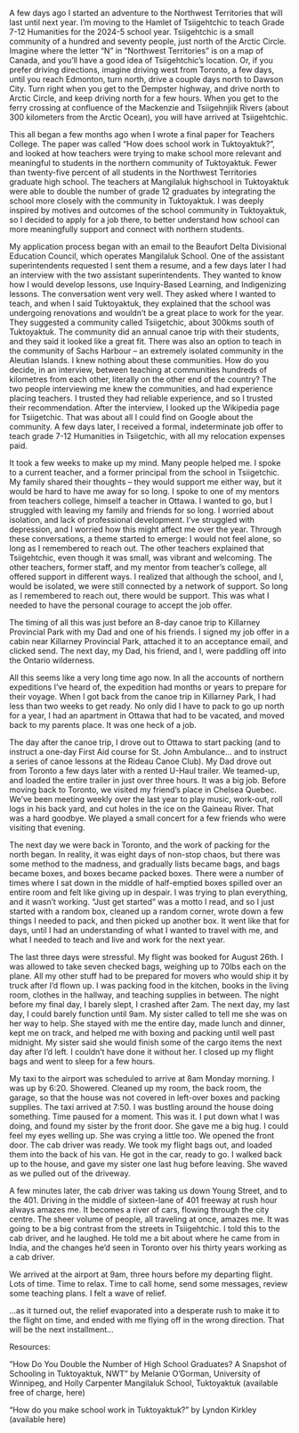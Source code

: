 A few days ago I started an adventure to the Northwest Territories that will last until next year. I’m moving to the Hamlet of Tsiigehtchic to teach Grade 7-12 Humanities for the 2024-5 school year. Tsiigehtchic is a small community of a hundred and seventy people, just north of the Arctic Circle. Imagine where the letter “N” in “Northwest Territories” is on a map of Canada, and you’ll have a good idea of Tsiigehtchic’s location. Or, if you prefer driving directions, imagine driving west from Toronto, a few days, until you reach Edmonton, turn north, drive a couple days north to Dawson City. Turn right when you get to the Dempster highway, and drive north to Arctic Circle, and keep driving north for a few hours. When you get to the ferry crossing at confluence of the Mackenzie and Tsiigehnjiik Rivers (about 300 kilometers from the Arctic Ocean), you will have arrived at Tsiigehtchic.

This all began a few months ago when I wrote a final paper for Teachers College. The paper was called “How does school work in Tuktoyaktuk?”, and looked at how teachers were trying to make school more relevant and meaningful to students in the northern community of Tuktoyaktuk. Fewer than twenty-five percent of all students in the Northwest Territories graduate high school. The teachers at Mangilaluk highschool in Tuktoyaktuk were able to double the number of grade 12 graduates by integrating the school more closely with the community in Tuktoyaktuk. I was deeply inspired by motives and outcomes of the school community in Tuktoyaktuk, so I decided to apply for a job there, to better understand how school can more meaningfully support and connect with northern students.

My application process began with an email to the Beaufort Delta Divisional Education Council, which operates Mangilaluk School. One of the assistant superintendents requested I sent them a resume, and a few days later I had an interview with the two assistant superintendents. They wanted to know how I would develop lessons, use Inquiry-Based Learning, and Indigenizing lessons. The conversation went very well. They asked where I wanted to teach, and when I said Tuktoyaktuk, they explained that the school was undergoing renovations and wouldn’t be a great place to work for the year. They suggested a community called Tsiigetchic, about 300kms south of Tuktoyaktuk. The community did an annual canoe trip with their students, and they said it looked like a great fit. There was also an option to teach in the community of Sachs Harbour – an extremely isolated community in the Aleutian Islands. I knew nothing about these communities. How do you decide, in an interview, between teaching at communities hundreds of kilometres from each other, literally on the other end of the country? The two people interviewing me knew the communities, and had experience placing teachers. I trusted they had reliable experience, and so I trusted their recommendation. After the interview, I looked up the Wikipedia page for Tsiigetchic. That was about all I could find on Google about the community. A few days later, I received a formal, indeterminate job offer to teach grade 7-12 Humanities in Tsiigetchic, with all my relocation expenses paid.

It took a few weeks to make up my mind. Many people helped me. I spoke to a current teacher, and a former principal from the school in Tsiigetchic. My family shared their thoughts – they would support me either way, but it would be hard to have me away for so long. I spoke to one of my mentors from teachers college, himself a teacher in Ottawa. I wanted to go, but I struggled with leaving my family and friends for so long. I worried about isolation, and lack of professional development. I’ve struggled with depression, and I worried how this might affect me over the year. Through these conversations, a theme started to emerge: I would not feel alone, so long as I remembered to reach out. The other teachers explained that Tsiigehtchic, even though it was small, was vibrant and welcoming. The other teachers, former staff, and my mentor from teacher’s college, all offered support in different ways. I realized that although the school, and I, would be isolated, we were still connected by a network of support. So long as I remembered to reach out, there would be support. This was what I needed to have the personal courage to accept the job offer.

The timing of all this was just before an 8-day canoe trip to Killarney Provincial Park with my Dad and one of his friends. I signed my job offer in a cabin near Killarney Provincial Park, attached it to an acceptance email, and clicked send. The next day, my Dad, his friend, and I, were paddling off into the Ontario wilderness.

All this seems like a very long time ago now. In all the accounts of northern expeditions I’ve heard of, the expedition had months or years to prepare for their voyage. When I got back from the canoe trip in Killarney Park, I had less than two weeks to get ready. No only did I have to pack to go up north for a year, I had an apartment in Ottawa that had to be vacated, and moved back to my parents place. It was one heck of a job.

The day after the canoe trip, I drove out to Ottawa to start packing (and to instruct a one-day First Aid course for St. John Ambulance… and to instruct a series of canoe lessons at the Rideau Canoe Club). My Dad drove out from Toronto a few days later with a rented U-Haul trailer. We teamed-up, and loaded the entire trailer in just over three hours. It was a big job. Before moving back to Toronto, we visited my friend’s place in Chelsea Quebec. We’ve been meeting weekly over the last year to play music, work-out, roll logs in his back yard, and cut holes in the ice on the Gaineau River. That was a hard goodbye. We played a small concert for a few friends who were visiting that evening.

The next day we were back in Toronto, and the work of packing for the north began. In reality, it was eight days of non-stop chaos, but there was some method to the madness, and gradually lists became bags, and bags became boxes, and boxes became packed boxes. There were a number of times where I sat down in the middle of half-emptied boxes spilled over an entire room and felt like giving up in despair. I was trying to plan everything, and it wasn’t working. “Just get started” was a motto I read, and so I just started with a random box, cleaned up a random corner, wrote down a few things I needed to pack, and then picked up another box. It went like that for days, until I had an understanding of what I wanted to travel with me, and what I needed to teach and live and work for the next year.

The last three days were stressful. My flight was booked for August 26th. I was allowed to take seven checked bags, weighing up to 70lbs each on the plane. All my other stuff had to be prepared for movers who would ship it by truck after I’d flown up. I was packing food in the kitchen, books in the living room, clothes in the hallway, and teaching supplies in between. The night before my final day, I barely slept, I crashed after 2am. The next day, my last day, I could barely function until 9am. My sister called to tell me she was on her way to help. She stayed with me the entire day, made lunch and dinner, kept me on track, and helped me with boxing and packing until well past midnight. My sister said she would finish some of the cargo items the next day after I’d left. I couldn’t have done it without her. I closed up my flight bags and went to sleep for a few hours.

My taxi to the airport was scheduled to arrive at 8am Monday morning. I was up by 6:20. Showered. Cleaned up my room, the back room, the garage, so that the house was not covered in left-over boxes and packing supplies. The taxi arrived at 7:50. I was bustling around the house doing something. Time paused for a moment. This was it. I put down what I was doing, and found my sister by the front door. She gave me a big hug. I could feel my eyes welling up. She was crying a little too. We opened the front door. The cab driver was ready. We took my flight bags out, and loaded them into the back of his van. He got in the car, ready to go. I walked back up to the house, and gave my sister one last hug before leaving. She waved as we pulled out of the driveway.

A few minutes later, the cab driver was taking us down Young Street, and to the 401. Driving in the middle of sixteen-lane of 401 freeway at rush hour always amazes me. It becomes a river of cars, flowing through the city centre. The sheer volume of people, all traveling at once, amazes me. It was going to be a big contrast from the streets in Tsiigehtchic. I told this to the cab driver, and he laughed. He told me a bit about where he came from in India, and the changes he’d seen in Toronto over his thirty years working as a cab driver.

We arrived at the airport at 9am, three hours before my departing flight. Lots of time. Time to relax. Time to call home, send some messages, review some teaching plans. I felt a wave of relief.

…as it turned out, the relief evaporated into a desperate rush to make it to the flight on time, and ended with me flying off in the wrong direction. That will be the next installment…

Resources:

“How Do You Double the Number of High School Graduates? A Snapshot of Schooling in Tuktoyaktuk, NWT” by Melanie O’Gorman, University of Winnipeg, and Holly Carpenter Mangilaluk School, Tuktoyaktuk (available free of charge, here)

“How do you make school work in Tuktoyaktuk?” by Lyndon Kirkley (available here)
